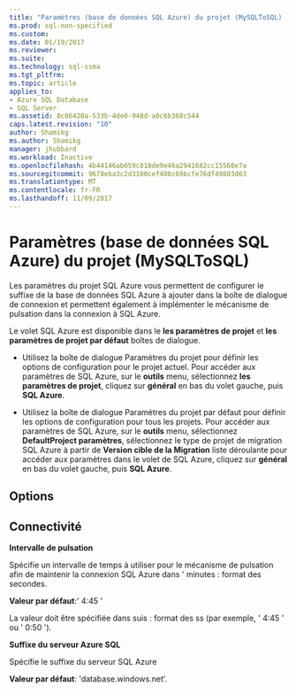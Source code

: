 ```yaml
---
title: "Paramètres (base de données SQL Azure) du projet (MySQLToSQL) | Documents Microsoft"
ms.prod: sql-non-specified
ms.custom: 
ms.date: 01/19/2017
ms.reviewer: 
ms.suite: 
ms.technology: sql-ssma
ms.tgt_pltfrm: 
ms.topic: article
applies_to:
- Azure SQL Database
- SQL Server
ms.assetid: 8c06420a-533b-4de0-948d-a0c6b368c544
caps.latest.revision: "10"
author: Shamikg
ms.author: Shamikg
manager: jhubbard
ms.workload: Inactive
ms.openlocfilehash: 4b44146ab059c818de9e46a2941682cc15568e7a
ms.sourcegitcommit: 9678eba3c2d3100cef408c69bcfe76df49803d63
ms.translationtype: MT
ms.contentlocale: fr-FR
ms.lasthandoff: 11/09/2017
---
```

# <a name="project-settings-azure-sql-db-mysqltosql"></a>Paramètres (base de données SQL Azure) du projet (MySQLToSQL)
Les paramètres du projet SQL Azure vous permettent de configurer le suffixe de la base de données SQL Azure à ajouter dans la boîte de dialogue de connexion et permettent également à implémenter le mécanisme de pulsation dans la connexion à SQL Azure.  
  
Le volet SQL Azure est disponible dans le **les paramètres de projet** et **les paramètres de projet par défaut** boîtes de dialogue.  
  
-   Utilisez la boîte de dialogue Paramètres du projet pour définir les options de configuration pour le projet actuel. Pour accéder aux paramètres de SQL Azure, sur le **outils** menu, sélectionnez **les paramètres de projet**, cliquez sur **général** en bas du volet gauche, puis **SQL Azure**.  
  
-   Utilisez la boîte de dialogue Paramètres du projet par défaut pour définir les options de configuration pour tous les projets. Pour accéder aux paramètres de SQL Azure, sur le **outils** menu, sélectionnez **DefaultProject paramètres**, sélectionnez le type de projet de migration SQL Azure à partir de **Version cible de la Migration** liste déroulante pour accéder aux paramètres dans le volet de SQL Azure, cliquez sur **général** en bas du volet gauche, puis **SQL Azure**.  
  
## <a name="options"></a>Options  
  
## <a name="connectivity"></a>Connectivité  
**Intervalle de pulsation**  
  
Spécifie un intervalle de temps à utiliser pour le mécanisme de pulsation afin de maintenir la connexion SQL Azure dans ' minutes : format des secondes.  
  
**Valeur par défaut**:' 4:45 '  
  
La valeur doit être spécifiée dans suis : format des ss (par exemple, ' 4:45 ' ou ' 0:50 ').  
  
**Suffixe du serveur Azure SQL**  
  
Spécifie le suffixe du serveur SQL Azure  
  
**Valeur par défaut**: 'database.windows.net'.  
  
